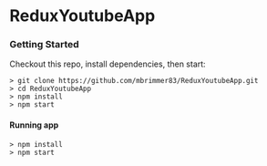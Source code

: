 # ReduxYoutubeApp

### Getting Started
Checkout this repo, install dependencies, then start:

```
> git clone https://github.com/mbrimmer83/ReduxYoutubeApp.git
> cd ReduxYoutubeApp
> npm install
> npm start
```

#### Running app

```
> npm install
> npm start
```
